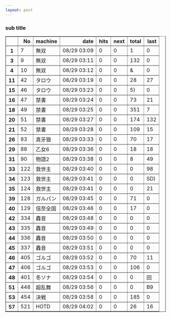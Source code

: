 ```yaml
---
layout: post
---
```


### sub title

<table border="1" class="dataframe">
  <thead>
    <tr style="text-align: right;">
      <th></th>
      <th>No</th>
      <th>machine</th>
      <th>date</th>
      <th>hits</th>
      <th>next</th>
      <th>total</th>
      <th>last</th>
    </tr>
  </thead>
  <tbody>
    <tr>
      <th>1</th>
      <td>7</td>
      <td>無双</td>
      <td>08/29 03:09</td>
      <td>0</td>
      <td>0</td>
      <td>1</td>
      <td>0</td>
    </tr>
    <tr>
      <th>3</th>
      <td>9</td>
      <td>無双</td>
      <td>08/29 03:11</td>
      <td>0</td>
      <td>0</td>
      <td>132</td>
      <td>0</td>
    </tr>
    <tr>
      <th>4</th>
      <td>10</td>
      <td>無双</td>
      <td>08/29 03:12</td>
      <td>0</td>
      <td>0</td>
      <td>&amp;</td>
      <td>0</td>
    </tr>
    <tr>
      <th>11</th>
      <td>42</td>
      <td>タロウ</td>
      <td>08/29 03:19</td>
      <td>0</td>
      <td>0</td>
      <td>28</td>
      <td>27</td>
    </tr>
    <tr>
      <th>15</th>
      <td>46</td>
      <td>タロウ</td>
      <td>08/29 03:23</td>
      <td>0</td>
      <td>0</td>
      <td>5)</td>
      <td>0</td>
    </tr>
    <tr>
      <th>16</th>
      <td>47</td>
      <td>禁書</td>
      <td>08/29 03:24</td>
      <td>0</td>
      <td>0</td>
      <td>73</td>
      <td>21</td>
    </tr>
    <tr>
      <th>18</th>
      <td>49</td>
      <td>禁書</td>
      <td>08/29 03:25</td>
      <td>0</td>
      <td>0</td>
      <td>351</td>
      <td>7</td>
    </tr>
    <tr>
      <th>20</th>
      <td>51</td>
      <td>禁書</td>
      <td>08/29 03:27</td>
      <td>0</td>
      <td>0</td>
      <td>174</td>
      <td>132</td>
    </tr>
    <tr>
      <th>21</th>
      <td>52</td>
      <td>禁書</td>
      <td>08/29 03:28</td>
      <td>0</td>
      <td>0</td>
      <td>109</td>
      <td>15</td>
    </tr>
    <tr>
      <th>26</th>
      <td>83</td>
      <td>真牙狼</td>
      <td>08/29 03:33</td>
      <td>0</td>
      <td>0</td>
      <td>70</td>
      <td>17</td>
    </tr>
    <tr>
      <th>29</th>
      <td>88</td>
      <td>乙女6</td>
      <td>08/29 03:36</td>
      <td>0</td>
      <td>0</td>
      <td>18</td>
      <td>18</td>
    </tr>
    <tr>
      <th>31</th>
      <td>90</td>
      <td>物語2</td>
      <td>08/29 03:38</td>
      <td>0</td>
      <td>0</td>
      <td>8</td>
      <td>49</td>
    </tr>
    <tr>
      <th>33</th>
      <td>122</td>
      <td>救世主</td>
      <td>08/29 03:40</td>
      <td>0</td>
      <td>0</td>
      <td>0</td>
      <td>98</td>
    </tr>
    <tr>
      <th>34</th>
      <td>123</td>
      <td>救世主</td>
      <td>08/29 03:41</td>
      <td>0</td>
      <td>0</td>
      <td>0</td>
      <td>SD)</td>
    </tr>
    <tr>
      <th>35</th>
      <td>124</td>
      <td>救世主</td>
      <td>08/29 03:41</td>
      <td>0</td>
      <td>0</td>
      <td>0</td>
      <td>21</td>
    </tr>
    <tr>
      <th>39</th>
      <td>128</td>
      <td>ガルパン</td>
      <td>08/29 03:45</td>
      <td>0</td>
      <td>0</td>
      <td>71</td>
      <td>0</td>
    </tr>
    <tr>
      <th>40</th>
      <td>129</td>
      <td>信奈全国</td>
      <td>08/29 03:46</td>
      <td>0</td>
      <td>0</td>
      <td>17</td>
      <td>0</td>
    </tr>
    <tr>
      <th>42</th>
      <td>334</td>
      <td>轟音</td>
      <td>08/29 03:48</td>
      <td>0</td>
      <td>0</td>
      <td>0</td>
      <td>0</td>
    </tr>
    <tr>
      <th>43</th>
      <td>335</td>
      <td>轟音</td>
      <td>08/29 03:49</td>
      <td>0</td>
      <td>0</td>
      <td>0</td>
      <td>0</td>
    </tr>
    <tr>
      <th>44</th>
      <td>336</td>
      <td>轟音</td>
      <td>08/29 03:50</td>
      <td>0</td>
      <td>0</td>
      <td>0</td>
      <td>0</td>
    </tr>
    <tr>
      <th>45</th>
      <td>337</td>
      <td>轟音</td>
      <td>08/29 03:51</td>
      <td>0</td>
      <td>0</td>
      <td>0</td>
      <td>0</td>
    </tr>
    <tr>
      <th>46</th>
      <td>405</td>
      <td>ゴルゴ</td>
      <td>08/29 03:52</td>
      <td>0</td>
      <td>0</td>
      <td>70</td>
      <td>11</td>
    </tr>
    <tr>
      <th>47</th>
      <td>406</td>
      <td>ゴルゴ</td>
      <td>08/29 03:53</td>
      <td>0</td>
      <td>0</td>
      <td>106</td>
      <td>0</td>
    </tr>
    <tr>
      <th>48</th>
      <td>401</td>
      <td>冬ソナ</td>
      <td>08/29 03:54</td>
      <td>0</td>
      <td>0</td>
      <td>0</td>
      <td>回</td>
    </tr>
    <tr>
      <th>51</th>
      <td>448</td>
      <td>超乱舞</td>
      <td>08/29 03:56</td>
      <td>0</td>
      <td>0</td>
      <td>0</td>
      <td>B9</td>
    </tr>
    <tr>
      <th>53</th>
      <td>454</td>
      <td>決戦</td>
      <td>08/29 03:58</td>
      <td>0</td>
      <td>0</td>
      <td>185</td>
      <td>0</td>
    </tr>
    <tr>
      <th>57</th>
      <td>521</td>
      <td>HOTD</td>
      <td>08/29 04:02</td>
      <td>0</td>
      <td>0</td>
      <td>26</td>
      <td>16</td>
    </tr>
  </tbody>
</table>

